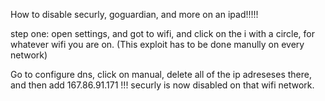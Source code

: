 How to disable securly, goguardian, and more on an ipad!!!!!


step one: open settings, and got to wifi, and click on the i with a circle, for whatever wifi you are on.   (This exploit has to be done manully on every network)


Go to configure dns, click on manual, delete all of the ip adreseses there, and then add 167.86.91.171 !!! securly is now disabled on that wifi network.
